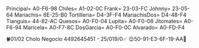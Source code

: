 Principal= A0-F6-98
Chiles= A1-02-0C
Frank= 23-03-FC
Johnny= 23-05-64
Mariachis= 6E-25-B0
Tortilleria= D4-3F-F4
MariachisDos= D4-48-F4
Tianguis= 44-82-AC
Quesos= A0-F0-04
Lupita= A0-F0-08
Jitomates= A0-F6-94
Maricela= A0-F7-8C
DosGarcia= A0-F0-0C
Alvarado= A0-FD-F4

🍀01/02 Cholo Negocio 4492645451 - 25/019/0✅
😌50-91-E3-6F-19-AA🤩